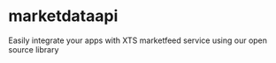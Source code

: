 # marketdataapi
Easily integrate your apps with XTS marketfeed  service using our open source library
